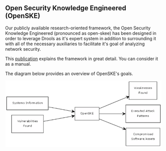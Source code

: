 ## Open Security Knowledge Engineered (OpenSKE)
Our publicly available research-oriented framework, the Open Security Knowledge Engineered (pronounced as open-skee) has been designed in order to leverage Drools as it's expert system in addition to surrounding it with all of the necessary auxiliaries to facilitate it's goal of analyzing network security.

This [publication](http://www.cscjournals.org/manuscript/Journals/IJCSS/Volume4/Issue6/IJCSS-370.pdf) explains the framework in great detail. You can consider it as a manual.

The diagram below provides an overview of OpenSKE's goals.

![OpenSKE](https://github.com/maherg/openske/raw/master/docs/diagrams/openske-overview-yuml.png)



